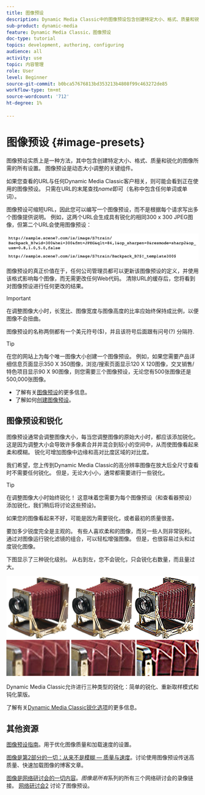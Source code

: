 ```yaml
---
title: 图像预设
description: Dynamic Media Classic中的图像预设包含创建特定大小、格式、质量和锐化的图像所需的所有设置。 图像预设是动态大小调整的关键组件。 在Dynamic Media Classic中查看URL时，您可以轻松查看图像预设是否正在使用。 了解图像预设、为何有用以及如何创建图像预设。
sub-product: dynamic-media
feature: Dynamic Media Classic，图像预设
doc-type: tutorial
topics: development, authoring, configuring
audience: all
activity: use
topic: 内容管理
role: User
level: Beginner
source-git-commit: b0bca57676813bd353213b4808f99c463272de85
workflow-type: tm+mt
source-wordcount: '712'
ht-degree: 1%

---
```



# 图像预设 {#image-presets}

图像预设实质上是一种方法，其中包含创建特定大小、格式、质量和锐化的图像所需的所有设置。 图像预设是动态大小调整的关键组件。

如果您查看的URL与任何Dynamic Media Classic客户相关，则可能会看到正在使用的图像预设。 只需在URL的末尾查找$name$即可（名称中包含任何单词或单词）。

图像预设可缩短URL，因此您可以编写一个图像预设，而不是根据每个请求写出多个图像提供说明。 例如，这两个URL会生成具有锐化的相同300 x 300 JPEG图像，但第二个URL会使用图像预设：

![图像](assets/image-presets/image-preset-2.png)

图像预设的真正价值在于，任何公司管理员都可以更新该图像预设的定义，并使用该格式影响每个图像，而无需更改任何Web代码。 清除URL的缓存后，您将看到对图像预设进行任何更改的结果。

>[!IMPORTANT]
>
>在调整图像大小时，长宽比、图像宽度与图像高度的比率应始终保持成比例，以便图像不会扭曲。

图像预设的名称两侧都有一个美元符号($)，并且该符号后面跟有问号(?) 分隔符.

>[!TIP]
>
>在您的网站上为每个唯一图像大小创建一个图像预设。 例如，如果您需要产品详细信息页面显示350 X 350图像，浏览/搜索页面显示120 X 120图像，交叉销售/特色项目显示90 X 90图像，则您需要三个图像预设，无论您有500张图像还是500,000张图像。

- 了解有关[图像预设](https://docs.adobe.com/content/help/en/dynamic-media-classic/using/image-sizing/setting-image-presets.html)的更多信息。
- 了解如何[创建图像预设](https://docs.adobe.com/content/help/en/dynamic-media-classic/using/image-sizing/setting-image-presets.html#creating-an-image-preset)。

## 图像预设和锐化

图像预设通常会调整图像大小，每当您调整图像的原始大小时，都应该添加锐化。 这是因为调整大小会导致许多像素合并并混合到较小的空间中，从而使图像看起来柔和模糊。 锐化可增加图像中边缘和高对比度区域的对比度。

我们希望，您上传到Dynamic Media Classic的高分辨率图像在放大后全尺寸查看时不需要任何锐化。 但是，无论大小小，通常都需要进行一些锐化。

>[!TIP]
>
>在调整图像大小时始终锐化！ 这意味着您需要为每个图像预设（和查看器预设）添加锐化，我们稍后将讨论这些预设)。
>
>如果您的图像看起来不好，可能是因为需要锐化，或者最初的质量很差。

要加多少锐度完全是主观的。 有些人喜欢柔和的图像，而另一些人则非常锐利。 通过对图像运行锐化滤镜的组合，可以轻松增强图像。 但是，也很容易过头和过度锐化图像。

下图显示了三种锐化级别。 从右到左，您不会锐化，只会锐化右数量，而且量过大。

![图像](assets/image-presets/image-presets-1.jpg)

Dynamic Media Classic允许进行三种类型的锐化：简单的锐化、重新取样模式和钝化蒙版。

了解有关[Dynamic Media Classic锐化选项](https://docs.adobe.com/content/help/en/dynamic-media-classic/using/master-files/sharpening-image.html#sharpening_an_image)的更多信息。

## 其他资源

[图像预设指南](https://www.adobe.com/content/dam/www/us/en/experience-manager/pdfs/dynamic-media-image-preset-guide.pdf)。用于优化图像质量和加载速度的设置。

[图像是第2部分的一切：从来不是模糊 — 质量与速度](https://theblog.adobe.com/image-is-everything-part-2-its-never-just-a-blur-quality-versus-speed/)。讨论使用图像预设传送高质量、快速加载图像的博客文章。

[图像是网络研讨会的一切内容](https://dynamicmediaseries2019.enterprise.adobeevents.com/)。_图像是所有_&#x200B;系列的所有三个网络研讨会的录像链接。 [网络研讨会2](https://seminars.adobeconnect.com/p6lqaotpjnd3) 讨论了图像预设。
